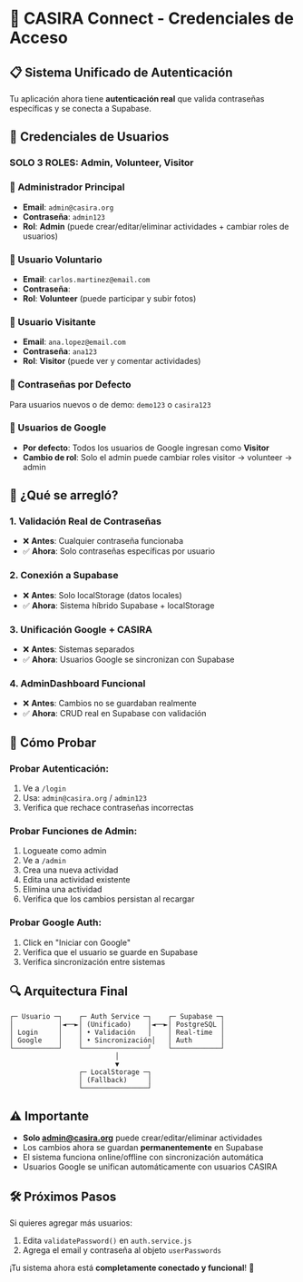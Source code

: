 # 🔐 CASIRA Connect - Credenciales de Acceso

## 📋 Sistema Unificado de Autenticación

Tu aplicación ahora tiene **autenticación real** que valida contraseñas específicas y se conecta a Supabase.

## 🔑 Credenciales de Usuarios

### **SOLO 3 ROLES: Admin, Volunteer, Visitor**

### **👑 Administrador Principal**
- **Email**: `admin@casira.org`
- **Contraseña**: `admin123`
- **Rol**: **Admin** (puede crear/editar/eliminar actividades + cambiar roles de usuarios)

### **🤝 Usuario Voluntario**
- **Email**: `carlos.martinez@email.com`
- **Contraseña**: ` `
- **Rol**: **Volunteer** (puede participar y subir fotos)

### **👥 Usuario Visitante**
- **Email**: `ana.lopez@email.com`
- **Contraseña**: `ana123`
- **Rol**: **Visitor** (puede ver y comentar actividades)

### **🔐 Contraseñas por Defecto**
Para usuarios nuevos o de demo: `demo123` o `casira123`

### **📧 Usuarios de Google**
- **Por defecto**: Todos los usuarios de Google ingresan como **Visitor**
- **Cambio de rol**: Solo el admin puede cambiar roles visitor → volunteer → admin

## 🔧 ¿Qué se arregló?

### **1. Validación Real de Contraseñas**
- ❌ **Antes**: Cualquier contraseña funcionaba
- ✅ **Ahora**: Solo contraseñas específicas por usuario

### **2. Conexión a Supabase**
- ❌ **Antes**: Solo localStorage (datos locales)
- ✅ **Ahora**: Sistema híbrido Supabase + localStorage

### **3. Unificación Google + CASIRA**
- ❌ **Antes**: Sistemas separados
- ✅ **Ahora**: Usuarios Google se sincronizan con Supabase

### **4. AdminDashboard Funcional**
- ❌ **Antes**: Cambios no se guardaban realmente
- ✅ **Ahora**: CRUD real en Supabase con validación

## 🧪 Cómo Probar

### **Probar Autenticación:**
1. Ve a `/login`
2. Usa: `admin@casira.org` / `admin123`
3. Verifica que rechace contraseñas incorrectas

### **Probar Funciones de Admin:**
1. Logueate como admin
2. Ve a `/admin`
3. Crea una nueva actividad
4. Edita una actividad existente  
5. Elimina una actividad
6. Verifica que los cambios persistan al recargar

### **Probar Google Auth:**
1. Click en "Iniciar con Google"
2. Verifica que el usuario se guarde en Supabase
3. Verifica sincronización entre sistemas

## 🔍 Arquitectura Final

```
┌─ Usuario ─┐    ┌─ Auth Service ─┐    ┌─ Supabase ─┐
│           │◄──►│ (Unificado)    │◄──►│ PostgreSQL │
│ Login     │    │ • Validación   │    │ Real-time  │
│ Google    │    │ • Sincronización│   │ Auth       │
└───────────┘    └────────────────┘    └────────────┘
                          │
                          ▼
                 ┌─ LocalStorage ─┐
                 │ (Fallback)     │
                 └────────────────┘
```

## ⚠️ Importante

- **Solo admin@casira.org** puede crear/editar/eliminar actividades
- Los cambios ahora se guardan **permanentemente** en Supabase
- El sistema funciona online/offline con sincronización automática
- Usuarios Google se unifican automáticamente con usuarios CASIRA

## 🛠️ Próximos Pasos

Si quieres agregar más usuarios:
1. Edita `validatePassword()` en `auth.service.js`
2. Agrega el email y contraseña al objeto `userPasswords`

¡Tu sistema ahora está **completamente conectado y funcional**! 🎉